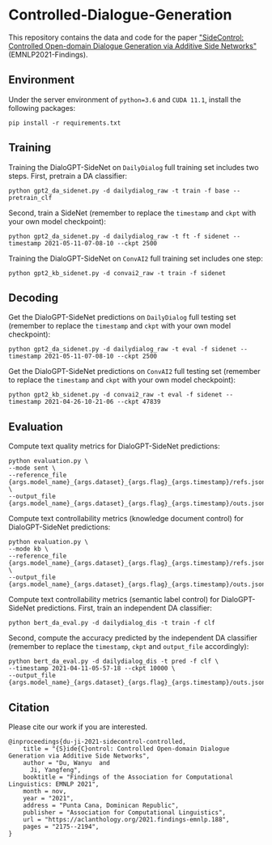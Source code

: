 # Controlled-Dialogue-Generation
This repository contains the data and code for the paper ["SideControl: Controlled Open-domain Dialogue Generation via Additive Side Networks"](https://aclanthology.org/2021.findings-emnlp.188/) (EMNLP2021-Findings).


## Environment
Under the server environment of `python=3.6` and `CUDA 11.1`, install the following packages:
```
pip install -r requirements.txt
```

## Training
Training the DialoGPT-SideNet on `DailyDialog` full training set includes two steps. 
First, pretrain a DA classifier:
```
python gpt2_da_sidenet.py -d dailydialog_raw -t train -f base --pretrain_clf
```
Second, train a SideNet (remember to replace the `timestamp` and `ckpt` with your own model checkpoint):
```
python gpt2_da_sidenet.py -d dailydialog_raw -t ft -f sidenet --timestamp 2021-05-11-07-08-10 --ckpt 2500
```


Training the DialoGPT-SideNet on `ConvAI2` full training set includes one step:
```
python gpt2_kb_sidenet.py -d convai2_raw -t train -f sidenet
``` 

## Decoding
Get the DialoGPT-SideNet predictions on `DailyDialog` full testing set (remember to replace the `timestamp` and `ckpt` with your own model checkpoint):
```
python gpt2_da_sidenet.py -d dailydialog_raw -t eval -f sidenet --timestamp 2021-05-11-07-08-10 --ckpt 2500
```

Get the DialoGPT-SideNet predictions on `ConvAI2` full testing set (remember to replace the `timestamp` and `ckpt` with your own model checkpoint):
```
python gpt2_kb_sidenet.py -d convai2_raw -t eval -f sidenet --timestamp 2021-04-26-10-21-06 --ckpt 47839
```


## Evaluation
Compute text quality metrics for DialoGPT-SideNet predictions:
```
python evaluation.py \
--mode sent \
--reference_file {args.model_name}_{args.dataset}_{args.flag}_{args.timestamp}/refs.json \
--output_file {args.model_name}_{args.dataset}_{args.flag}_{args.timestamp}/outs.json
```

Compute text controllability metrics (knowledge document control) for DialoGPT-SideNet predictions:
```
python evaluation.py \
--mode kb \
--reference_file {args.model_name}_{args.dataset}_{args.flag}_{args.timestamp}/refs.json \
--output_file {args.model_name}_{args.dataset}_{args.flag}_{args.timestamp}/outs.json
```

Compute text controllability metrics (semantic label control) for DialoGPT-SideNet predictions.
First, train an independent DA classifier:
```
python bert_da_eval.py -d dailydialog_dis -t train -f clf
```
Second, compute the accuracy predicted by the independent DA classifier (remember to replace the `timestamp`, `ckpt` and `output_file` accordingly):
```
python bert_da_eval.py -d dailydialog_dis -t pred -f clf \
--timestamp 2021-04-11-05-57-18 --ckpt 10000 \
--output_file {args.model_name}_{args.dataset}_{args.flag}_{args.timestamp}/outs.json
```

## Citation
Please cite our work if you are interested.
```
@inproceedings{du-ji-2021-sidecontrol-controlled,
    title = "{S}ide{C}ontrol: Controlled Open-domain Dialogue Generation via Additive Side Networks",
    author = "Du, Wanyu  and
      Ji, Yangfeng",
    booktitle = "Findings of the Association for Computational Linguistics: EMNLP 2021",
    month = nov,
    year = "2021",
    address = "Punta Cana, Dominican Republic",
    publisher = "Association for Computational Linguistics",
    url = "https://aclanthology.org/2021.findings-emnlp.188",
    pages = "2175--2194",
}
```